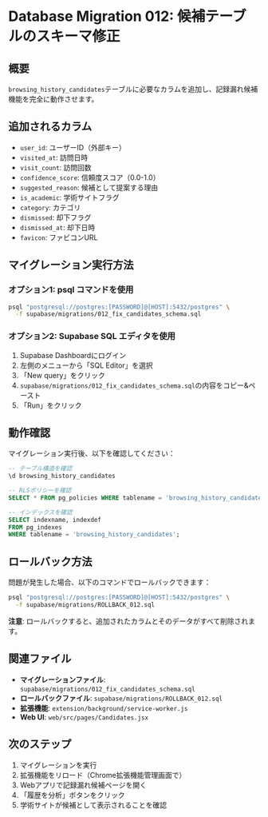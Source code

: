 # Database Migration 012: 候補テーブルのスキーマ修正

## 概要

`browsing_history_candidates`テーブルに必要なカラムを追加し、記録漏れ候補機能を完全に動作させます。

## 追加されるカラム

- `user_id`: ユーザーID（外部キー）
- `visited_at`: 訪問日時
- `visit_count`: 訪問回数
- `confidence_score`: 信頼度スコア（0.0-1.0）
- `suggested_reason`: 候補として提案する理由
- `is_academic`: 学術サイトフラグ
- `category`: カテゴリ
- `dismissed`: 却下フラグ
- `dismissed_at`: 却下日時
- `favicon`: ファビコンURL

## マイグレーション実行方法

### オプション1: psql コマンドを使用

```bash
psql "postgresql://postgres:[PASSWORD]@[HOST]:5432/postgres" \
  -f supabase/migrations/012_fix_candidates_schema.sql
```

### オプション2: Supabase SQL エディタを使用

1. Supabase Dashboardにログイン
2. 左側のメニューから「SQL Editor」を選択
3. 「New query」をクリック
4. `supabase/migrations/012_fix_candidates_schema.sql`の内容をコピー&ペースト
5. 「Run」をクリック

## 動作確認

マイグレーション実行後、以下を確認してください：

```sql
-- テーブル構造を確認
\d browsing_history_candidates

-- RLSポリシーを確認
SELECT * FROM pg_policies WHERE tablename = 'browsing_history_candidates';

-- インデックスを確認
SELECT indexname, indexdef 
FROM pg_indexes 
WHERE tablename = 'browsing_history_candidates';
```

## ロールバック方法

問題が発生した場合、以下のコマンドでロールバックできます：

```bash
psql "postgresql://postgres:[PASSWORD]@[HOST]:5432/postgres" \
  -f supabase/migrations/ROLLBACK_012.sql
```

**注意**: ロールバックすると、追加されたカラムとそのデータがすべて削除されます。

## 関連ファイル

- **マイグレーションファイル**: `supabase/migrations/012_fix_candidates_schema.sql`
- **ロールバックファイル**: `supabase/migrations/ROLLBACK_012.sql`
- **拡張機能**: `extension/background/service-worker.js`
- **Web UI**: `web/src/pages/Candidates.jsx`

## 次のステップ

1. マイグレーションを実行
2. 拡張機能をリロード（Chrome拡張機能管理画面で）
3. Webアプリで記録漏れ候補ページを開く
4. 「履歴を分析」ボタンをクリック
5. 学術サイトが候補として表示されることを確認

